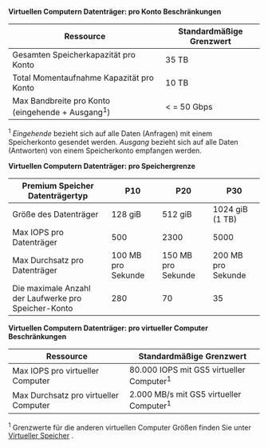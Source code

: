 **Virtuellen Computern Datenträger: pro Konto Beschränkungen**

Ressource|Standardmäßige Grenzwert
---|---
Gesamten Speicherkapazität pro Konto|35 TB
Total Momentaufnahme Kapazität pro Konto|10 TB
Max Bandbreite pro Konto (eingehende + Ausgang<sup>1</sup>)|< = 50 Gbps

<sup>1</sup> *Eingehende* bezieht sich auf alle Daten (Anfragen) mit einem Speicherkonto gesendet werden. *Ausgang* bezieht sich auf alle Daten (Antworten) von einem Speicherkonto empfangen werden.

**Virtuellen Computern Datenträger: pro Speichergrenze**

Premium Speicher Datenträgertyp | P10 | P20 | P30
---|---|---|---
Größe des Datenträger | 128 giB | 512 giB | 1024 giB (1 TB)
Max IOPS pro Datenträger | 500 | 2300 | 5000
Max Durchsatz pro Datenträger | 100 MB pro Sekunde | 150 MB pro Sekunde | 200 MB pro Sekunde
Die maximale Anzahl der Laufwerke pro Speicher-Konto | 280 | 70 | 35

**Virtuellen Computern Datenträger: pro virtueller Computer Beschränkungen**

Ressource|Standardmäßige Grenzwert
---|---
Max IOPS pro virtueller Computer|80.000 IOPS mit GS5 virtueller Computer<sup>1</sup>
Max Durchsatz pro virtueller Computer|2.000 MB/s mit GS5 virtueller Computer<sup>1</sup>

<sup>1</sup> Grenzwerte für die anderen virtuellen Computer Größen finden Sie unter [Virtueller Speicher](../articles/virtual-machines/virtual-machines-linux-sizes.md) . 
